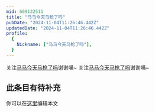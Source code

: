```yaml
---
mid: 609132511
title: "马马今天马枪了吗"
pubDate: "2024-11-04T11:26:46.442Z"
updatedDate: "2024-11-04T11:26:46.442Z"
profile:
  {
    Nickname: ["马马今天马枪了吗"],
  }
---
```


关注[马马今天马枪了吗](https://space.bilibili.com/609132511)谢谢喵~ 关注[马马今天马枪了吗](https://space.bilibili.com/609132511)谢谢喵~

## 此条目有待补充
你可以在[这里](https://github.com/Yuhanawa/VTuber.ICU-Content/edit/master/v/马马今天马枪了吗/index.md)编辑本文
